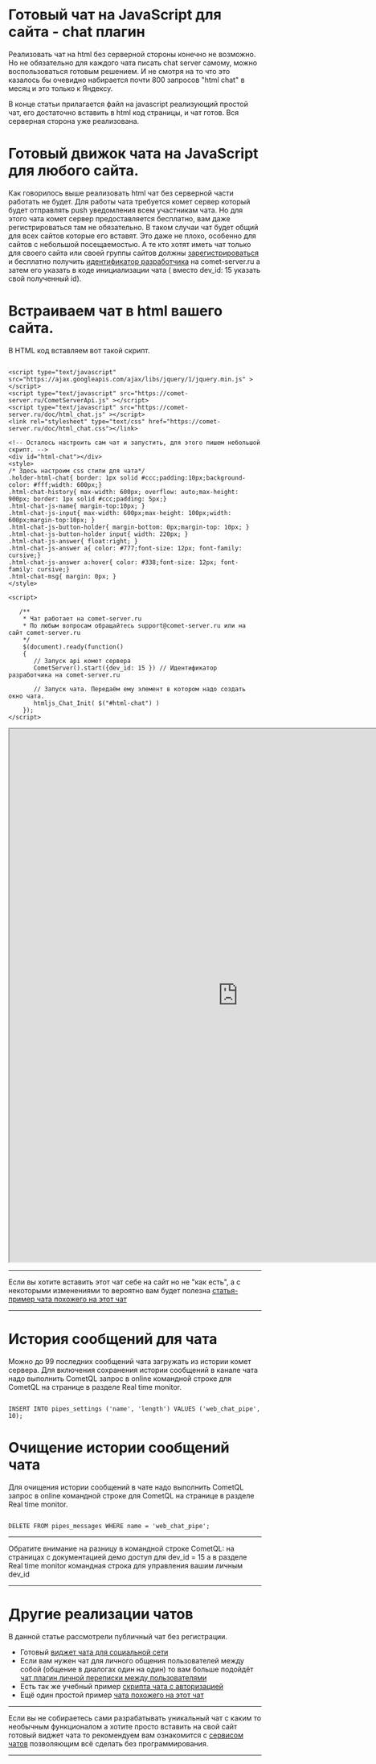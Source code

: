 
# Готовый чат на JavaScript для сайта - chat плагин

Реализовать чат на html без серверной стороны конечно не возможно. Но не обязательно для каждого чата писать chat server самому, можно воспользоваться готовым решением. И не смотря на то что это казалось бы очевидно набирается почти 800 запросов "html chat" в месяц и это только к Яндексу.

В конце статьи прилагается файл на javascript реализующий простой чат, его достаточно вставить в html код страницы, и чат готов. Вся серверная сторона уже реализована.

# Готовый движок чата на JavaScript для любого сайта.

Как говорилось выше реализовать html чат без серверной части работать не будет. Для работы чата требуется комет сервер который будет отправлять push уведомления всем участникам чата. Но для этого чата комет сервер предоставляется бесплатно, вам даже регистрироваться там не обязательно. В таком случаи чат будет общий для всех сайтов которые его вставят. Это даже не плохо, особенно для сайтов с небольшой посещаемостью. А те кто хотят иметь чат только для своего сайта или своей группы сайтов должны [зарегистрироваться](https://comet-server.ru/%D1%80%D0%B0%D0%B7%D0%B4%D0%B5%D0%BB/10) и бесплатно получить [идентификатор разработчика](/docs/RU/API/%D0%9F%D0%B0%D1%80%D0%B0%D0%BC%D0%B5%D1%82%D1%80%D1%8B%20%D0%B4%D0%BB%D1%8F%20%D0%BF%D0%BE%D0%B4%D0%BA%D0%BB%D1%8E%D1%87%D0%B5%D0%BD%D0%B8%D1%8F.md) на comet-server.ru а затем его указать в коде инициализации чата ( вместо dev_id: 15 указать свой полученный id).

# Встраиваем чат в html вашего сайта.

В HTML код вставляем вот такой скрипт.

```

<script type="text/javascript" src="https://ajax.googleapis.com/ajax/libs/jquery/1/jquery.min.js" ></script>
<script type="text/javascript" src="https://comet-server.ru/CometServerApi.js" ></script>
<script type="text/javascript" src="https://comet-server.ru/doc/html_chat.js" ></script>
<link rel="stylesheet" type="text/css" href="https://comet-server.ru/doc/html_chat.css"></link>

<!-- Осталось настроить сам чат и запустить, для этого пишем небольшой скрипт. -->
<div id="html-chat"></div>
<style>
/* Здесь настроим css стили для чата*/
.holder-html-chat{ border: 1px solid #ccc;padding:10px;background-color: #fff;width: 600px;}
.html-chat-history{ max-width: 600px; overflow: auto;max-height: 900px; border: 1px solid #ccc;padding: 5px;}
.html-chat-js-name{ margin-top:10px; }
.html-chat-js-input{ max-width: 600px;max-height: 100px;width: 600px;margin-top:10px; }
.html-chat-js-button-holder{ margin-bottom: 0px;margin-top: 10px; }
.html-chat-js-button-holder input{ width: 220px; }
.html-chat-js-answer{ float:right; }
.html-chat-js-answer a{ color: #777;font-size: 12px; font-family: cursive;}
.html-chat-js-answer a:hover{ color: #338;font-size: 12px; font-family: cursive;}
.html-chat-msg{ margin: 0px; }
</style>

<script>

   /**
    * Чат работает на comet-server.ru
    * По любым вопросам обращайтесь support@comet-server.ru или на сайт comet-server.ru
    */
    $(document).ready(function()
    {
       // Запуск api комет сервера
       CometServer().start({dev_id: 15 }) // Идентификатор разработчика на comet-server.ru

       // Запуск чата. Передаём ему элемент в котором надо создать окно чата.
       htmljs_Chat_Init( $("#html-chat") )
    });
</script>

```


<html>
<iframe src="https://comet-server.com/doc/CometQL/htmlChat/index.html" width="910px" height="1060px"></iframe>
</html> 


___
Если вы хотите вставить этот чат себе на сайт но не "как есть", а с некоторыми изменениями то вероятно вам будет полезна [статья-пример чата похожего на этот чат](/docs/RU/%D0%9F%D1%80%D0%B8%D0%BC%D0%B5%D1%80%D1%8B/%D0%9F%D1%80%D0%B8%D0%BC%D0%B5%D1%80%20Realtime%20%D1%87%D0%B0%D1%82%D0%B0.md)
___
 

# История сообщений для чата

Можно до 99 последних сообщений чата загружать из истории комет сервера.
Для включения сохранения истории сообщений в канале чата надо выполнить CometQL запрос в online командной строке для CometQL на странице в разделе Real time monitor.

```

INSERT INTO pipes_settings ('name', 'length') VALUES ('web_chat_pipe', 10);

```


# Очищение истории сообщений чата

Для очищения истории сообщений в чате надо выполнить CometQL запрос в online командной строке для CometQL на странице в разделе Real time monitor.

```

DELETE FROM pipes_messages WHERE name = 'web_chat_pipe';

```



___
Обратите внимание на разницу в командной строке CometQL: на страницах с документацией демо доступ для dev_id = 15 а в разделе Real time monitor командная строка для управления вашим личным dev_id
___
 

# Другие реализации чатов

В данной статье рассмотрели публичный чат без регистрации.

  * Готовый [виджет чата для социальной сети](https://chatlab.pro/)
  * Если вам нужен чат для личного общения пользователей между собой (общение в диалогах один на один) то вам больше подойдёт [чат плагин личной переписки между пользователями](/docs/comet/star-comet-chat.md)
  * Есть так же учебный пример [скрипта чата с авторизацией](/docs/RU/%D0%9F%D1%80%D0%B8%D0%BC%D0%B5%D1%80%D1%8B/%D0%9A%D0%B0%D0%BA%20%D1%81%D0%B4%D0%B5%D0%BB%D0%B0%D1%82%D1%8C%20%D1%87%D0%B0%D1%82%20%D1%81%20%D0%B0%D0%B2%D1%82%D0%BE%D1%80%D0%B8%D0%B7%D0%B0%D1%86%D0%B8%D0%B5%D0%B9.md)
  * Ещё один простой пример [чата похожего на этот чат](/docs/RU/%D0%9F%D1%80%D0%B8%D0%BC%D0%B5%D1%80%D1%8B/%D0%9F%D1%80%D0%B8%D0%BC%D0%B5%D1%80%20Realtime%20%D1%87%D0%B0%D1%82%D0%B0.md)


___
Если вы не собираетесь сами разрабатывать уникальный чат с каким то необычным функционалом а хотите просто вставить на свой сайт готовый виджет чата то рекомендуем вам ознакомится с [сервисом чатов](https://chatlab.pro/) позволяющим всё сделать без программирования.
___
